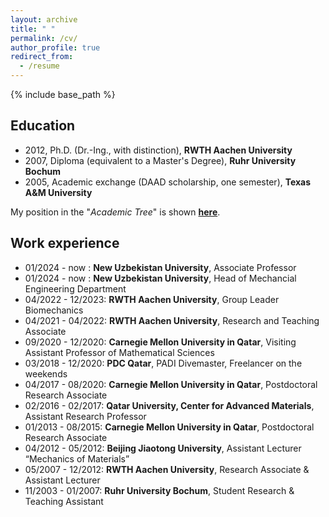 ```yaml
---
layout: archive
title: " "
permalink: /cv/
author_profile: true
redirect_from:
  - /resume
---
```


{% include base_path %}

## Education

* 2012, Ph.D. (Dr.-Ing., with distinction), **RWTH Aachen University**
* 2007, Diploma (equivalent to a Master's Degree), **Ruhr University Bochum**
* 2005, Academic exchange (DAAD scholarship, one semester), **Texas A&M University**

My position in the "_Academic Tree_" is shown  [**here**](https://academictree.org/math/tree.php?pid=902945).

## Work experience

* 01/2024 - now : **New Uzbekistan University**, Associate Professor
* 01/2024 - now : **New Uzbekistan University**, Head of Mechancial Engineering Department
* 04/2022 - 12/2023: **RWTH Aachen University**, Group Leader Biomechanics
* 04/2021 - 04/2022: **RWTH Aachen University**, Research and Teaching Associate
* 09/2020 - 12/2020: **Carnegie Mellon University in Qatar**, Visiting Assistant Professor of Mathematical Sciences
* 03/2018 - 12/2020: **PDC Qatar**, PADI Divemaster, Freelancer on the weekends  
* 04/2017 - 08/2020: **Carnegie Mellon University in Qatar**, Postdoctoral Research Associate
* 02/2016 - 02/2017: **Qatar University, Center for Advanced Materials**, Assistant Research Professor
* 01/2013 - 08/2015: **Carnegie Mellon University in Qatar**, Postdoctoral Research Associate
* 04/2012 - 05/2012: **Beijing Jiaotong University**, Assistant Lecturer “Mechanics of Materials”
* 05/2007 - 12/2012: **RWTH Aachen University**, Research Associate & Assistant Lecturer
* 11/2003 - 01/2007: **Ruhr University Bochum**, Student Research & Teaching Assistant
 
